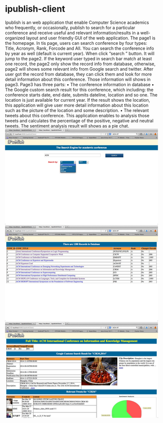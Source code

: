 ipublish-client
===============

Ipublish is an web application that enable Computer Science academics who frequently, or occasionally, publish to search for a particular conference and receive useful and relevant information/results in a well-organized layout and user friendly GUI of the web application. 
The page1 is the homepage. In tis page, users can search conference by four types: Title, Acronym, Rank, Forcode and All. You can search the conference info by year as well (default is current year). When click “search ” button. It will jump to the page2. If the keyword user typed in search bar match at least one record, the page2 only show the record info from database, otherwise, page2 will shows some relevant info from Google search and twitter. After user got the record from database, they can click them and look for more detail information about this conference. Those information will shows in page3.  Page3 has three parts:
•	The conference information in database
•	The Google custom search result for this conference, which including: the conference starts date, end date, submits dateline, location and so one. The location is just available for current year.  If the result shows the location, this application will give user more detail information about this location such as the picture of the location and some description. 
•	The relevant tweets about this conference.  This application enables to analysis those tweets and calculates the percentage of the positive, negative and neutral tweets. The sentiment analysis result will shows as a pie chat. 
![Alt text](page1.jpg "page 1: homepage")  
![Alt text](page2.jpg "page 2:  search from local database")  
![Alt text](page4.jpg "page 4:  search relevant info from google and twiteer ") 
